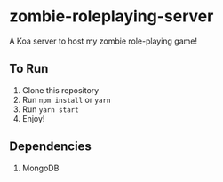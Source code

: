# zombie-roleplaying-server
A Koa server to host my zombie role-playing game!

## To Run
1. Clone this repository
1. Run `npm install` or `yarn`
1. Run `yarn start`
1. Enjoy!

## Dependencies
1. MongoDB
